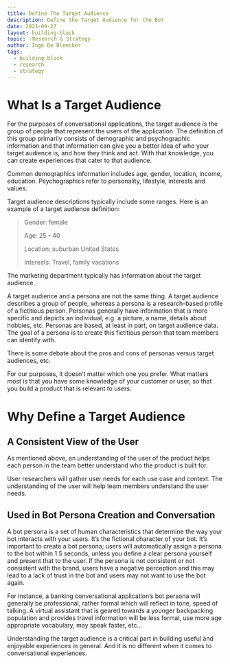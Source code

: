 ```yaml
---
title: Define The Target Audience
description: Define the Target Audience for the Bot
date: 2021-09-27
layout: building-block
topic: 💡Research & Strategy
author: Inge De Bleecker
tags:
  - building_block
  - research
  - strategy
---
```

# What Is a Target Audience

For the purposes of conversational applications, the target audience is the group of people that represent the users of the application. The definition of this group primarily consists of demographic and psychographic information and that information can give you a better idea of who your target audience is, and how they think and act. With that knowledge, you can create experiences that cater to that audience.

Common demographics information includes age, gender, location, income, education. Psychographics refer to personality, lifestyle, interests and values. 

Target audience descriptions typically include some ranges. Here is an example of a target audience definition:

> Gender: female
>
> Age: 25 - 40
>
> Location: suburban United States
>
> Interests: Travel, family vacations

The marketing department typically has information about the target audience. 

A target audience and a persona are not the same thing. A target audience describes a group of people, whereas a persona is a research-based profile of a fictitious person. Personas generally have information that is more specific and depicts an individual, e.g. a picture, a name, details about hobbies, etc. Personas are based, at least in part, on target audience data. The goal of a persona is to create this fictitious person that team members can identify with. 

There is some debate about the pros and cons of personas versus target audiences, etc. 

For our purposes, it doesn’t matter which one you prefer. What matters most is that you have some knowledge of your customer or user, so that you build a product that is relevant to users. 

# Why Define a Target Audience 

## A Consistent View of the User

As mentioned above, an understanding of the user of the product helps each person in the team better understand who the product is built for. 

User researchers will gather user needs for each use case and context. The understanding of the user will help team members understand the user needs. 

## Used in Bot Persona Creation and Conversation

A bot persona is a set of human characteristics that determine the way your bot interacts with your users. It’s the fictional character of your bot. It’s important to create a bot persona; users will automatically assign a persona to the bot within 1.5 seconds, unless you define a clear persona yourself and present that to the user. If the persona is not consistent or not consistent with the brand, users have a negative perception and this may lead to a lack of trust in the bot and users may not want to use the bot again.   

For instance, a banking conversational application’s bot persona will generally be professional, rather formal which will reflect in tone, speed of talking. A virtual assistant that is geared towards a younger backpacking population and provides travel information will be less formal, use more age appropriate vocabulary, may speak faster, etc… 

Understanding the target audience is a critical part in building useful and enjoyable experiences in general. And it is no different when it comes to conversational experiences.
